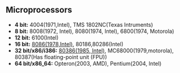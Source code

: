 ## Microprocessors

- **4 bit:** 4004(1971,Intel), TMS 1802NC(Texas Intruments)
- **8 bit:** 8008(1972, Intel), 8080(1974, Intel), 6800(1974, Motorola)
- **12 bit:** 6100(Intel)
- **16 bit:** [8086(1978,Intel)](8086), 80186,80286(Intel)
- **32 bit/x86/i386:** [80386(1985, Intel)](32Bit-80386), MC68000(1979,motorola), 80387(Has floating-point unit (FPU))
- **64 bit/x86_64:** Opteron(2003, AMD), Pentium(2004, Intel)

